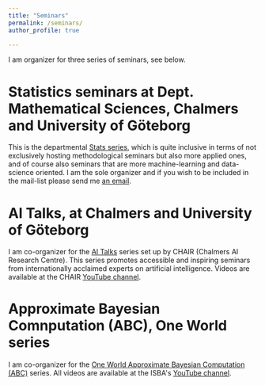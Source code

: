 ```yaml
---
title: "Seminars"
permalink: /seminars/
author_profile: true

---
```


I am organizer for three series of seminars, see below.

Statistics seminars at Dept. Mathematical Sciences, Chalmers and University of Göteborg
======

This is the departmental [Stats series](https://www.chalmers.se/en/departments/math/calendar/Pages/default.aspx?fromDate=From%20date&toDate=To%20date&categories=Seminar), which is quite inclusive in terms of not exclusively hosting methodological seminars but also more applied ones, and of course also seminars that are more machine-learning and data-science oriented. I am the sole organizer and if you wish to be included in the mail-list please send me [an email](/contact).

AI Talks, at Chalmers and University of Göteborg
======

I am co-organizer for the [AI Talks](https://www.aitalks.se/) series set up by CHAIR (Chalmers AI Research Centre). This series promotes accessible and inspiring seminars from internationally acclaimed experts on artificial intelligence. Videos are available at the CHAIR [YouTube channel](https://www.youtube.com/channel/UC_4mfkM2YV94f-P4n81l-Bg/videos).

Approximate Bayesian Comnputation (ABC), One World series
======

I am co-organizer for the [One World Approximate Bayesian Computation (ABC)](https://warwick.ac.uk/fac/sci/statistics/news/upcoming-seminars/abcworldseminar) series. All videos are available at the ISBA's [YouTube channel](https://www.youtube.com/channel/UCcUPLIjKrJC_qwqWhDamlIw).
